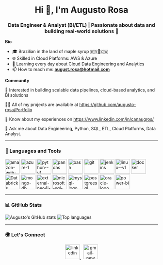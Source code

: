 <h1 align="center">Hi 👋, I'm Augusto Rosa</h1>
<h3 align="center">Data Engineer & Analyst (BI/ETL) | Passionate about data and building real-world solutions 🚀</h3>

**Bio**
- 🎓 Brazilian in the land of maple syrup 🇧🇷🍁🇨🇦
- 🌐 Skilled in Cloud Platforms: AWS & Azure
- 🎯 Learning every day about Cloud Data Engineering and Analytics
- 📫 How to reach me: **august.rosa@hotmail.com**

**Community**

👯 Interested in building scalable data pipelines, cloud-based analytics, and BI solutions

👨‍💻 All of my projects are available at https://github.com/augusto-rosa/Portfolio

📝 Know about my experiences on https://www.linkedin.com/in/canaugros/

💬 Ask me about Data Engineering, Python, SQL, ETL, Cloud Platforms, Data Analyst.

---

### 🧰 Languages and Tools

<p>
  
  <a href="https://aws.amazon.com/" target="_blank"><img width="48" height="48" src="https://img.icons8.com/color/48/amazon-web-services.png" alt="amazon-web-services"/></a>
  <a href="https://azure.microsoft.com/" target="_blank"><img width="48" height="48" src="https://img.icons8.com/fluency/48/azure-1.png" alt="azure-1"/></a>
  <a href="https://www.python.org" target="_blank"><img width="48" height="48" src="https://img.icons8.com/color/48/python--v1.png" alt="python--v1"/></a>
  <a href="https://pandas.pydata.org/" target="_blank"><img width="48" height="48" src="https://img.icons8.com/color/48/pandas.png" alt="pandas"/></a>
  <a href="https://www.gnu.org/software/bash/" target="_blank"><img width="48" height="48" src="https://img.icons8.com/plasticine/100/bash.png" alt="bash"/></a>
  <a href="https://git-scm.com/" target="_blank"><img width="48" height="48" src="https://img.icons8.com/color/48/git.png" alt="git"/></a>
  <a href="https://www.jenkins.io/" target="_blank"><img width="48" height="48" src="https://img.icons8.com/color/48/jenkins.png" alt="jenkins"/></a>
  <a href="https://www.linux.org/" target="_blank"><img width="48" height="48" src="https://img.icons8.com/color/48/linux--v1.png" alt="linux--v1"/></a>
  <a href="https://www.docker.com/" target="_blank"><img width="48" height="48" src="https://img.icons8.com/color/48/docker.png" alt="docker"/></a>
    <a href="https://www.databricks.com/" target="_blank"><img width="48" height="48" src="https://cdn.brandfetch.io/idSUrLOWbH/w/800/h/840/theme/dark/symbol.png?c=1dxbfHSJFAPEGdCLU4o5B" alt="Databricks"/></a>
  <a href="https://www.mongodb.com/" target="_blank"><img width="48" height="48" src="https://img.icons8.com/color/48/mongo-db.png" alt="mongo-db"/></a>
  <a href="https://neo4j.com/" target="_blank"><img width="48" height="48" src="https://img.icons8.com/external-tal-revivo-shadow-tal-revivo/48/external-neo4j-a-graph-database-management-system-developed-logo-shadow-tal-revivo.png" alt="external-neo4j-a-graph-database-management-system-developed-logo-shadow-tal-revivo"/></a>
  <a href="https://www.microsoft.com/en-us/sql-server" target="_blank"><img width="48" height="48" src="https://img.icons8.com/color/48/microsoft-sql-server.png" alt="microsoft-sql-server"/></a>
  <a href="https://www.mysql.com/" target="_blank"><img width="48" height="48" src="https://img.icons8.com/fluency/48/mysql-logo.png" alt="mysql-logo"/></a>
  <a href="https://www.postgresql.org/" target="_blank"><img width="48" height="48" src="https://img.icons8.com/color/48/postgreesql.png" alt="postgreesql"/></a>
  <a href="https://www.oracle.com/" target="_blank"><img width="48" height="48" src="https://img.icons8.com/color/48/oracle-logo.png" alt="oracle-logo"/></a>
  <a href="https://www.powerbi.com/" target="_blank"><img width="48" height="48" src="https://img.icons8.com/color/48/power-bi.png" alt="power-bi"/></a>
  
</p>

---

### 📊 GitHub Stats

<p align="left">
  <img src="https://github-readme-stats.vercel.app/api?username=augusto-rosa&show_icons=true&theme=dracula&hide_title=true" alt="Augusto's GitHub stats" />
  <img src="https://github-readme-stats.vercel.app/api/top-langs/?username=augusto-rosa&layout=compact&theme=dracula" alt="Top languages" />
</p>

---

### 🌍 Let's Connect

<p align="center">
  <a href="https://www.linkedin.com/in/canaugros/" target="_blank">
    <img width="48" height="48" src="https://img.icons8.com/fluency/48/linkedin.png" alt="linkedin"/>
  </a>
  &nbsp;
  <a href="mailto:canaugros@gmail.com">
    <img width="48" height="48" src="https://img.icons8.com/fluency/48/gmail-new.png" alt="gmail-new"/>
  </a>
</p>
